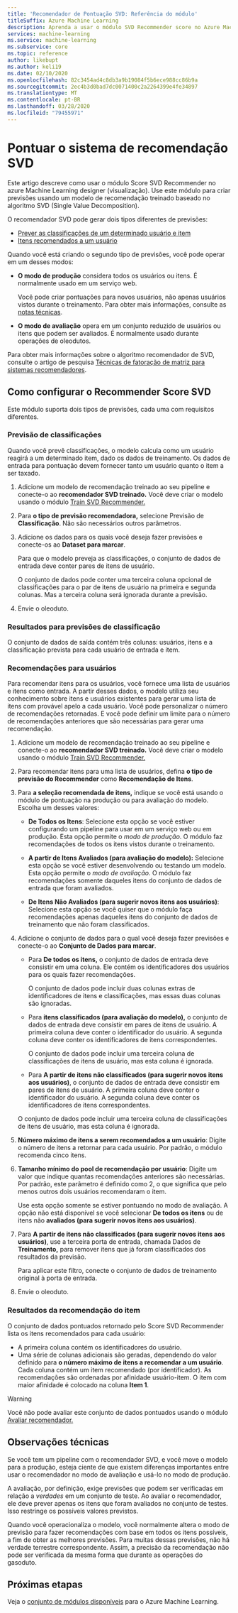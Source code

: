 ```yaml
---
title: 'Recomendador de Pontuação SVD: Referência do módulo'
titleSuffix: Azure Machine Learning
description: Aprenda a usar o módulo SVD Recommender score no Azure Machine Learning para marcar previsões de recomendação para um conjunto de dados.
services: machine-learning
ms.service: machine-learning
ms.subservice: core
ms.topic: reference
author: likebupt
ms.author: keli19
ms.date: 02/10/2020
ms.openlocfilehash: 82c3454ad4c8db3a9b19084f5b6ece988cc86b9a
ms.sourcegitcommit: 2ec4b3d0bad7dc0071400c2a2264399e4fe34897
ms.translationtype: MT
ms.contentlocale: pt-BR
ms.lasthandoff: 03/28/2020
ms.locfileid: "79455971"
---
```

# <a name="score-svd-recommender"></a>Pontuar o sistema de recomendação SVD

Este artigo descreve como usar o módulo Score SVD Recommender no azure Machine Learning designer (visualização). Use este módulo para criar previsões usando um modelo de recomendação treinado baseado no algoritmo SVD (Single Value Decomposition).

O recomendador SVD pode gerar dois tipos diferentes de previsões:

- [Prever as classificações de um determinado usuário e item](#prediction-of-ratings)
- [Itens recomendados a um usuário](#recommendations-for-users)

Quando você está criando o segundo tipo de previsões, você pode operar em um desses modos:

- **O modo de produção** considera todos os usuários ou itens. É normalmente usado em um serviço web.

  Você pode criar pontuações para novos usuários, não apenas usuários vistos durante o treinamento. Para obter mais informações, consulte as [notas técnicas](#technical-notes). 

- **O modo de avaliação** opera em um conjunto reduzido de usuários ou itens que podem ser avaliados. É normalmente usado durante operações de oleodutos.

Para obter mais informações sobre o algoritmo recomendador de SVD, consulte o artigo de pesquisa [Técnicas de fatoração de matriz para sistemas recomendadores](https://datajobs.com/data-science-repo/Recommender-Systems-[Netflix].pdf).

## <a name="how-to-configure-score-svd-recommender"></a>Como configurar o Recommender Score SVD

Este módulo suporta dois tipos de previsões, cada uma com requisitos diferentes. 

###  <a name="prediction-of-ratings"></a>Previsão de classificações

Quando você prevê classificações, o modelo calcula como um usuário reagirá a um determinado item, dado os dados de treinamento. Os dados de entrada para pontuação devem fornecer tanto um usuário quanto o item a ser taxado.

1. Adicione um modelo de recomendação treinado ao seu pipeline e conecte-o ao **recomendador SVD treinado.** Você deve criar o modelo usando o módulo [Train SVD Recommender.](train-SVD-recommender.md)

2. Para **o tipo de previsão recomendadora,** selecione Previsão de **Classificação**. Não são necessários outros parâmetros.

3. Adicione os dados para os quais você deseja fazer previsões e conecte-os ao **Dataset para marcar**.

   Para que o modelo preveja as classificações, o conjunto de dados de entrada deve conter pares de itens de usuário.

   O conjunto de dados pode conter uma terceira coluna opcional de classificações para o par de itens de usuário na primeira e segunda colunas. Mas a terceira coluna será ignorada durante a previsão.

4. Envie o oleoduto.

### <a name="results-for-rating-predictions"></a>Resultados para previsões de classificação 

O conjunto de dados de saída contém três colunas: usuários, itens e a classificação prevista para cada usuário de entrada e item.

###  <a name="recommendations-for-users"></a>Recomendações para usuários 

Para recomendar itens para os usuários, você fornece uma lista de usuários e itens como entrada. A partir desses dados, o modelo utiliza seu conhecimento sobre itens e usuários existentes para gerar uma lista de itens com provável apelo a cada usuário. Você pode personalizar o número de recomendações retornadas. E você pode definir um limite para o número de recomendações anteriores que são necessárias para gerar uma recomendação.

1. Adicione um modelo de recomendação treinado ao seu pipeline e conecte-o ao **recomendador SVD treinado.**  Você deve criar o modelo usando o módulo [Train SVD Recommender.](train-svd-recommender.md)

2. Para recomendar itens para uma lista de usuários, defina **o tipo de previsão do Recommender** como **Recomendação de Itens**.

3. Para **a seleção recomendada de itens,** indique se você está usando o módulo de pontuação na produção ou para avaliação do modelo. Escolha um desses valores:

    - **De Todos os Itens**: Selecione esta opção se você estiver configurando um pipeline para usar em um serviço web ou em produção.  Esta opção permite o *modo de produção*. O módulo faz recomendações de todos os itens vistos durante o treinamento.

    - **A partir de Itens Avaliados (para avaliação do modelo):** Selecione esta opção se você estiver desenvolvendo ou testando um modelo. Esta opção permite o *modo de avaliação*. O módulo faz recomendações somente daqueles itens do conjunto de dados de entrada que foram avaliados.
    
    - **De Itens Não Avaliados (para sugerir novos itens aos usuários)**: Selecione esta opção se você quiser que o módulo faça recomendações apenas daqueles itens do conjunto de dados de treinamento que não foram classificados. 

4. Adicione o conjunto de dados para o qual você deseja fazer previsões e conecte-o ao **Conjunto de Dados para marcar**.

    - Para **De todos os itens,** o conjunto de dados de entrada deve consistir em uma coluna. Ele contém os identificadores dos usuários para os quais fazer recomendações.

      O conjunto de dados pode incluir duas colunas extras de identificadores de itens e classificações, mas essas duas colunas são ignoradas. 

    - Para **itens classificados (para avaliação do modelo),** o conjunto de dados de entrada deve consistir em pares de itens de usuário. A primeira coluna deve conter o identificador do usuário. A segunda coluna deve conter os identificadores de itens correspondentes.

      O conjunto de dados pode incluir uma terceira coluna de classificações de itens de usuário, mas esta coluna é ignorada.

    - Para **A partir de itens não classificados (para sugerir novos itens aos usuários)**, o conjunto de dados de entrada deve consistir em pares de itens de usuário. A primeira coluna deve conter o identificador do usuário. A segunda coluna deve conter os identificadores de itens correspondentes.

     O conjunto de dados pode incluir uma terceira coluna de classificações de itens de usuário, mas esta coluna é ignorada.

5. **Número máximo de itens a serem recomendados a um usuário**: Digite o número de itens a retornar para cada usuário. Por padrão, o módulo recomenda cinco itens.

6. **Tamanho mínimo do pool de recomendação por usuário**: Digite um valor que indique quantas recomendações anteriores são necessárias. Por padrão, este parâmetro é definido como 2, o que significa que pelo menos outros dois usuários recomendaram o item.

   Use esta opção somente se estiver pontuando no modo de avaliação. A opção não está disponível se você selecionar **De todos os itens** ou de itens não **avaliados (para sugerir novos itens aos usuários)**.

7.  Para **A partir de itens não classificados (para sugerir novos itens aos usuários)**, use a terceira porta de entrada, chamada Dados de **Treinamento,** para remover itens que já foram classificados dos resultados da previsão.

    Para aplicar este filtro, conecte o conjunto de dados de treinamento original à porta de entrada.

8. Envie o oleoduto.

### <a name="results-of-item-recommendation"></a>Resultados da recomendação do item

O conjunto de dados pontuados retornado pelo Score SVD Recommender lista os itens recomendados para cada usuário:

- A primeira coluna contém os identificadores do usuário.
- Uma série de colunas adicionais são geradas, dependendo do valor definido para **o número máximo de itens a recomendar a um usuário**. Cada coluna contém um item recomendado (por identificador). As recomendações são ordenadas por afinidade usuário-item. O item com maior afinidade é colocado na coluna **Item 1**.

> [!WARNING]
> Você não pode avaliar este conjunto de dados pontuados usando o módulo [Avaliar recomendador.](evaluate-recommender.md)


##  <a name="technical-notes"></a>Observações técnicas

Se você tem um pipeline com o recomendador SVD, e você move o modelo para a produção, esteja ciente de que existem diferenças importantes entre usar o recomendador no modo de avaliação e usá-lo no modo de produção.

A avaliação, por definição, exige previsões que podem ser verificadas em relação a *verdades* em um conjunto de teste. Ao avaliar o recomendador, ele deve prever apenas os itens que foram avaliados no conjunto de testes. Isso restringe os possíveis valores previstos.

Quando você operacionaliza o modelo, você normalmente altera o modo de previsão para fazer recomendações com base em todos os itens possíveis, a fim de obter as melhores previsões. Para muitas dessas previsões, não há verdade terrestre correspondente. Assim, a precisão da recomendação não pode ser verificada da mesma forma que durante as operações do gasoduto.


## <a name="next-steps"></a>Próximas etapas

Veja o [conjunto de módulos disponíveis](module-reference.md) para o Azure Machine Learning. 
